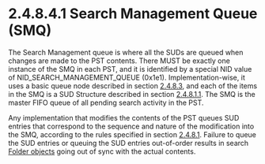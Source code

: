 <html dir="LTR" xmlns:mshelp="http://msdn.microsoft.com/mshelp" xmlns:ddue="http://ddue.schemas.microsoft.com/authoring/2003/5" xmlns:xlink="http://www.w3.org/1999/xlink" xmlns:tool="http://www.microsoft.com/tooltip">
    <head>
        <meta http-equiv="Content-Type" content="text/html; CHARSET=utf-8"></meta>
        <meta name="save" content="history"></meta>
        <title>2.4.8.4.1 Search Management Queue (SMQ)</title>
        <xml>
            <mshelp:toctitle title="2.4.8.4.1 Search Management Queue (SMQ)"></mshelp:toctitle>
            <mshelp:rltitle title="[MS-PST]: Search Management Queue (SMQ)"></mshelp:rltitle>
            <mshelp:keyword index="A" term="db1945ea-de3f-4e47-996a-f56c4e8eb029"></mshelp:keyword>
            <mshelp:attr name="DCSext.ContentType" value="open specification"></mshelp:attr>
            <mshelp:attr name="AssetID" value="db1945ea-de3f-4e47-996a-f56c4e8eb029"></mshelp:attr>
            <mshelp:attr name="TopicType" value="kbRef"></mshelp:attr>
            <mshelp:attr name="DCSext.Title" value="[MS-PST]: Search Management Queue (SMQ)" />
        </xml>
    </head>
    <body>
        <div id="header">
            <h1 class="heading">2.4.8.4.1 Search Management Queue (SMQ)</h1>
        </div>
        <div id="mainSection">
            <div id="mainBody">
                <div id="allHistory" class="saveHistory"></div>
                <div id="sectionSection0" class="section" name="collapseableSection">
                    

<p>The Search Management queue is where all the SUDs are queued
when changes are made to the PST contents. There MUST be exactly one instance
of the SMQ in each PST, and it is identified by a special NID value of
NID_SEARCH_MANAGEMENT_QUEUE (0x1e1). Implementation-wise, it uses a basic queue
node described in section <a href="e08cffe6-faaf-4b16-af9b-e23ee96713c9.htm">2.4.8.3</a>,
and each of the items in the SMQ is a SUD Structure described in section <a href="ea392b3c-48ca-442b-98c6-f38f5d66f93b.htm">2.4.8.1.1</a>. The SMQ is the
master FIFO queue of all pending search activity in the PST.</p>

<p>Any implementation that modifies the contents of the PST
queues SUD entries that correspond to the sequence and nature of the
modification into the SMQ, according to the rules specified in section <a href="feced5b5-714b-47e1-8ca0-a8aae53c2fe4.htm">2.4.8.1</a>. Failure to queue
the SUD entries or queuing the SUD entries out-of-order results in search <a href="08220cc9-69b1-4072-a2e7-2a0ff201d505.htm#gt_0682daa7-c1b8-419b-8a32-6048833d0b72">Folder objects</a> going out of
sync with the actual contents.</p>
                </div>
            </div>
        </div>
    </body>
</html>